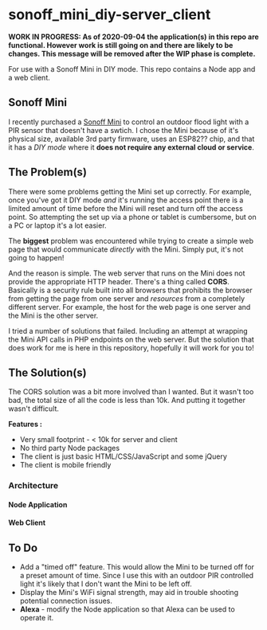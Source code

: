 # sonoff_mini_diy-server_client

**WORK IN PROGRESS: As of 2020-09-04 the application(s) in this repo are functional. However work is still going on and there are likely to be changes. This message will be removed after the WIP phase is complete.**


For use with a Sonoff Mini in DIY mode. This repo contains a Node app and a web client. 

## Sonoff Mini

I recently purchased a [Sonoff Mini](https://www.itead.cc/sonoff-mini.html) to control an outdoor flood light  with a PIR sensor that doesn't have a swtich. I chose the Mini because of it's physical size, available 3rd party firmware, uses an ESP82?? chip, and that it has a *DIY mode* where it **does not require any external cloud or service**.

## The Problem(s)

There were some problems getting the Mini set up correctly. For example, once you've got it DIY mode *and* it's running the access point there is a limited amount of time before the Mini will reset and turn off the access point. So attempting the set up via a phone or tablet is cumbersome, but on a PC or laptop it's a lot easier.

The **biggest** problem was encountered while trying to create a simple web page that would communicate *directly* with the Mini. Simply put, it's not going to happen! 

And the reason is simple. The web server that runs on the Mini does not provide the appropriate HTTP header. There's a thing called **CORS**. Basically is a security rule built into all browsers that prohibits the browser from getting the page from one server and *resources* from a completely different server. For example, the host for the web page is one server and the Mini is the other server.

I tried a number of solutions that failed. Including an attempt at wrapping the Mini API calls in PHP endpoints on the web server. But the solution that does work for me is here in this repository, hopefully it will work for you to!

## The Solution(s)

The CORS solution was a bit more involved than I wanted. But it wasn't too bad, the total size of all the code is less than 10k. And putting it together wasn't difficult. 

**Features :**
* Very small footprint - < 10k for server and client
* No third party Node packages
* The client is just basic HTML/CSS/JavaScript and some jQuery
* The client is mobile friendly

### Architecture

#### Node Application

#### Web Client




## To Do

* Add a "timed off" feature. This would allow the Mini to be turned off for a preset amount of time. Since I use this with an outdoor PIR controlled light it's likely that I don't want the Mini to be left off.
* Display the Mini's WiFi signal strength, may aid in trouble shooting potential connection issues.
* **Alexa** - modify the Node application so that Alexa can be used to operate it.